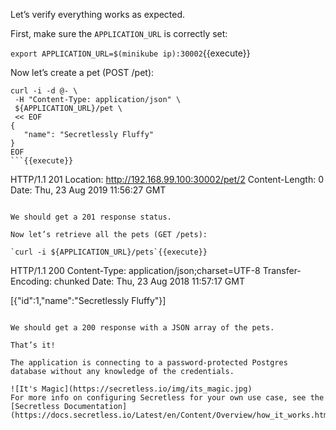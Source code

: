 Let’s verify everything works as expected.

First, make sure the `APPLICATION_URL` is correctly set:

`export APPLICATION_URL=$(minikube ip):30002`{{execute}}

Now let’s create a pet (POST /pet):

```
curl -i -d @- \
 -H "Content-Type: application/json" \
 ${APPLICATION_URL}/pet \
 << EOF
{
   "name": "Secretlessly Fluffy"
}
EOF
```{{execute}}

```
HTTP/1.1 201
Location: http://192.168.99.100:30002/pet/2
Content-Length: 0
Date: Thu, 23 Aug 2019 11:56:27 GMT
```

We should get a 201 response status.

Now let’s retrieve all the pets (GET /pets):

`curl -i ${APPLICATION_URL}/pets`{{execute}}

```
HTTP/1.1 200
Content-Type: application/json;charset=UTF-8
Transfer-Encoding: chunked
Date: Thu, 23 Aug 2018 11:57:17 GMT

[{"id":1,"name":"Secretlessly Fluffy"}]
```

We should get a 200 response with a JSON array of the pets.

That’s it!

The application is connecting to a password-protected Postgres database without any knowledge of the credentials.

![It's Magic](https://secretless.io/img/its_magic.jpg)
For more info on configuring Secretless for your own use case, see the [Secretless Documentation](https://docs.secretless.io/Latest/en/Content/Overview/how_it_works.htm)

